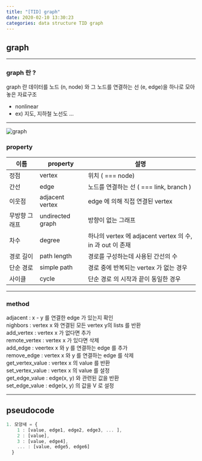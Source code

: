 ```yaml
---
title: "[TID] graph"
date: 2020-02-10 13:30:23
categories: data structure TID graph
---
```


## graph  
---
### graph 란 ?  
graph 란 데이터를 노드 (n, node) 와 그 노드를 연결하는 선 (e, edge)을 하나로 모아 놓은 자료구조  
- nonlinear  
- ex) 지도, 지하철 노선도 ...  
---

![graph](https://www.geeksforgeeks.org/wp-content/uploads/undirectedgraph.png)  
### property   
| 이름 | property | 설명 |  
| --- | --- | --- |  
| 정점 | vertex | 위치 ( === node) |  
| 간선 | edge | 노드를 연결하는 선 ( === link, branch ) |  
| 이웃점 | adjacent vertex | edge 에 의해 직접 연결된 vertex |  
| 무방향 그래프 | undirected graph | 방향이 없는 그래프 |  
| 차수 | degree | 하나의 vertex 에 adjacent vertex 의 수, in 과 out 이 존재 |  
| 경로 길이 | path length | 경로를 구성하는데 사용된 간선의 수 |  
| 단순 경로 | simple path | 경로 중에 반복되는 vertex 가 없는 경우 |  
| 사이클 | cycle | 단순 경로 의 시작과 끝이 동일한 경우 |  

---  
### method   

adjacent : x - y 를 연결한 edge 가 있는지 확인  
nighbors : vertex x 와 연결된 모든 vertex y의 lists 를 반환  
add_vertex : vertex x 가 없다면 추가  
remote_vertex : vertex x 가 있다면 삭제  
add_edge : veertex x 와 y 를 연결하는 edge 를 추가  
remove_edge : vertex x 와 y 를 연결하는 edge 를 삭제  
get_vertex_value : vertex x 의 value 를 반환  
set_vertex_value : vertex x 의 value 를 설정  
get_edge_value : edge(x, y) 와 관련된 값을 반환  
set_edge_value : edge(x, y) 의 값을 V 로 설정  

---

## pseudocode  

```js
1. 모양새 = {
    1 : [value, edge1, edge2, edge3, ... ],
    2 : [value],
    3 : [value, edge4],
    ... : [value, edge5, edge6]
  }
```
